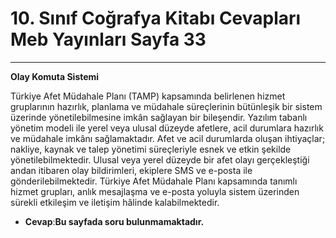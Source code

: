 # 10. Sınıf Coğrafya Kitabı Cevapları Meb Yayınları Sayfa 33

---

**Olay Komuta Sistemi**

Türkiye Afet Müdahale Planı (TAMP) kapsamında belirlenen hizmet gruplarının hazırlık, planlama ve müdahale süreçlerinin bütünleşik bir sistem üzerinde yönetilebilmesine imkân sağlayan bir bileşendir. Yazılım tabanlı yönetim modeli ile yerel veya ulusal düzeyde afetlere, acil durumlara hazırlık ve müdahale imkânı sağlamaktadır. Afet ve acil durumlarda oluşan ihtiyaçlar; nakliye, kaynak ve talep yönetimi süreçleriyle esnek ve etkin şekilde yönetilebilmektedir. Ulusal veya yerel düzeyde bir afet olayı gerçekleştiği andan itibaren olay bildirimleri, ekiplere SMS ve e-posta ile gönderilebilmektedir. Türkiye Afet Müdahale Planı kapsamında tanımlı hizmet grupları, anlık mesajlaşma ve e-posta yoluyla sistem üzerinden sürekli etkileşim ve iletişim hâlinde kalabilmektedir.

-   **Cevap**:**Bu sayfada soru bulunmamaktadır.**